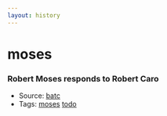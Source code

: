 ```yaml
---
layout: history
---
```

# moses
### Robert Moses responds to Robert Caro
- Source: [batc](http://www.bridgeandtunnelclub.com/detritus/moses/response.htm)
- Tags: [moses](../../tags/moses/) [todo](../../tags/todo/)
